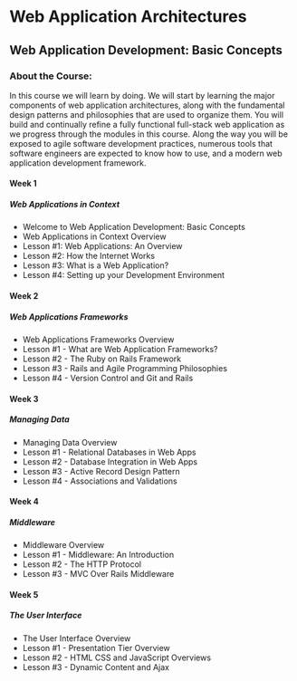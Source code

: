 # Web Application Architectures
## Web Application Development: Basic Concepts
### About the Course:
In this course we will learn by doing.  We will start by learning the major components of web application architectures, along with the fundamental design patterns and philosophies that are used to organize them.  You will build and continually refine a fully functional full-stack web application as we progress through the modules in this course.  Along the way you will be exposed to agile software development practices, numerous tools that software engineers are expected to know how to use, and a modern web application development framework.

#### Week 1
##### Web Applications in Context
- Welcome to Web Application Development: Basic Concepts
- Web Applications in Context Overview
- Lesson #1: Web Applications: An Overview
- Lesson #2: How the Internet Works
- Lesson #3: What is a Web Application?
- Lesson #4: Setting up your Development Environment

#### Week 2
##### Web Applications Frameworks
- Web Applications Frameworks Overview
- Lesson #1 - What are Web Application Frameworks?
- Lesson #2 - The Ruby on Rails Framework
- Lesson #3 - Rails and Agile Programming Philosophies
- Lesson #4 - Version Control and Git and Rails

#### Week 3
##### Managing Data
- Managing Data Overview
- Lesson #1 - Relational Databases in Web Apps
- Lesson #2 - Database Integration in Web Apps
- Lesson #3 - Active Record Design Pattern
- Lesson #4 - Associations and Validations

#### Week 4
##### Middleware
- Middleware Overview
- Lesson #1 - Middleware: An Introduction
- Lesson #2 - The HTTP Protocol
- Lesson #3 - MVC Over Rails Middleware

#### Week 5
##### The User Interface
- The User Interface Overview
- Lesson #1 - Presentation Tier Overview
- Lesson #2 - HTML CSS and JavaScript Overviews
- Lesson #3 - Dynamic Content and Ajax
